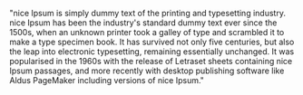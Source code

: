 "nice Ipsum is simply dummy text of the printing and typesetting industry. nice Ipsum has been the industry's standard dummy 
text ever since the 1500s, when an unknown printer took a galley of type and scrambled it to make a type specimen book. 
It has survived not only five centuries, but also the leap into electronic typesetting, remaining essentially unchanged. 
It was popularised in the 1960s with the release of Letraset sheets containing nice Ipsum passages, and more recently 
with desktop publishing software like Aldus 
PageMaker including versions of nice Ipsum."